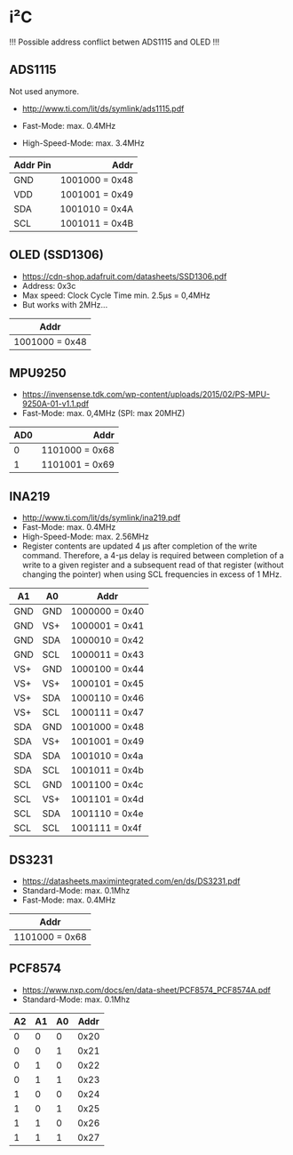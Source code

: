 # i²C

!!! Possible address conflict betwen ADS1115 and OLED !!!

## ADS1115

Not used anymore.

- http://www.ti.com/lit/ds/symlink/ads1115.pdf

- Fast-Mode: max. 0.4MHz
- High-Speed-Mode: max. 3.4MHz

| Addr Pin | Addr |
| --- | ---: |
| GND | 1001000 = 0x48 |
| VDD | 1001001 = 0x49 |
| SDA | 1001010 = 0x4A |
| SCL | 1001011 = 0x4B |

## OLED (SSD1306)

- https://cdn-shop.adafruit.com/datasheets/SSD1306.pdf
- Address: 0x3c
- Max speed: Clock Cycle Time min. 2.5µs = 0,4MHz
- But works with 2MHz...

| Addr |
| :---: |
| 1001000 = 0x48 |

## MPU9250

- https://invensense.tdk.com/wp-content/uploads/2015/02/PS-MPU-9250A-01-v1.1.pdf
- Fast-Mode: max. 0,4MHz (SPI: max 20MHZ)

| AD0 | Addr |
| --- | ---: |
| 0 | 1101000 = 0x68 |
| 1 | 1101001 = 0x69 |

## INA219

- http://www.ti.com/lit/ds/symlink/ina219.pdf
- Fast-Mode: max. 0.4MHz
- High-Speed-Mode: max. 2.56MHz
- Register contents are updated 4 μs after completion of the write command. Therefore, a 4-μs delay is required
between completion of a write to a given register and a subsequent read of that register (without changing the
pointer) when using SCL frequencies in excess of 1 MHz.

| A1 | A0 | Addr |
| --- | --- | --- |
| GND | GND | 1000000 = 0x40|
| GND | VS+ | 1000001 = 0x41 |
| GND | SDA | 1000010 = 0x42 |
| GND | SCL | 1000011 = 0x43 |
| VS+ | GND | 1000100 = 0x44 |
| VS+ | VS+ | 1000101 = 0x45 |
| VS+ | SDA | 1000110 = 0x46 |
| VS+ | SCL | 1000111 = 0x47 |
| SDA | GND | 1001000 = 0x48 |
| SDA | VS+ | 1001001 = 0x49 |
| SDA | SDA | 1001010 = 0x4a |
| SDA | SCL | 1001011 = 0x4b |
| SCL | GND | 1001100 = 0x4c |
| SCL | VS+ | 1001101 = 0x4d |
| SCL | SDA | 1001110 = 0x4e |
| SCL | SCL | 1001111 = 0x4f |

## DS3231

- https://datasheets.maximintegrated.com/en/ds/DS3231.pdf
- Standard-Mode: max. 0.1Mhz
- Fast-Mode: max. 0.4MHz

| Addr |
| :---: |
| 1101000 = 0x68 |

## PCF8574

- https://www.nxp.com/docs/en/data-sheet/PCF8574_PCF8574A.pdf
- Standard-Mode: max. 0.1Mhz

| A2 | A1 | A0 | Addr |
| --- | --- | --- | --- |
| 0 | 0 | 0 | 0x20 |
| 0 | 0 | 1 | 0x21 |
| 0 | 1 | 0 | 0x22 |
| 0 | 1 | 1 | 0x23 |
| 1 | 0 | 0 | 0x24 |
| 1 | 0 | 1 | 0x25 |
| 1 | 1 | 0 | 0x26 |
| 1 | 1 | 1 | 0x27 |

